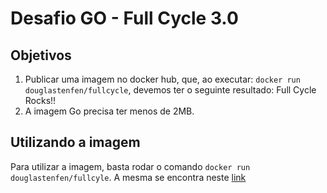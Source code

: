 # Desafio GO - Full Cycle 3.0

## Objetivos

1. Publicar uma imagem no docker hub, que, ao executar: `docker run douglastenfen/fullcycle`, devemos ter o seguinte resultado: Full Cycle Rocks!!
2. A imagem Go precisa ter menos de 2MB.

## Utilizando a imagem

Para utilizar a imagem, basta rodar o comando `docker run douglastenfen/fullcyle`. A mesma se encontra neste [link](https://hub.docker.com/r/douglastenfen/fullcycle/tags)
